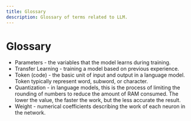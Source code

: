 ```yaml
---
title: Glossary
description: Glossary of terms related to LLM.
---
```


# Glossary

* Parameters - the variables that the model learns during training.
* Transfer Learning - training a model based on previous experience.
* Token (code) - the basic unit of input and output in a language model. Token typically represent word, subword, or character.
* Quantization - in language models, this is the process of limiting the rounding of numbers to reduce the amount of RAM consumed.
  The lower the value, the faster the work, but the less accurate the result.
* Weight - numerical coefficients describing the work of each neuron in the network.

